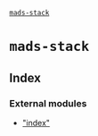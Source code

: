 [`mads-stack`](README.md)

# `mads-stack`

## Index

### External modules

* ["index"](modules/_index_.md)
